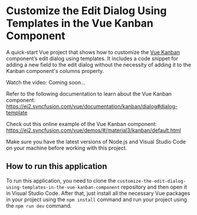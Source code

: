 # Customize the Edit Dialog Using Templates in the Vue Kanban Component

A quick-start Vue project that shows how to customize the [Vue Kanban]( https://www.syncfusion.com/vue-components/vue-kanban-board?utm_source=github&utm_medium=listing&utm_campaign=vue-kanban-templates-github-samples) component’s edit dialog using templates. It includes a code snippet for adding a new field to the edit dialog without the necessity of adding it to the Kanban component's columns property.

Watch the video: Coming soon...

Refer to the following documentation to learn about the Vue Kanban component: https://ej2.syncfusion.com/vue/documentation/kanban/dialog#dialog-template 

Check out this online example of the Vue Kanban component: https://ej2.syncfusion.com/vue/demos/#/material3/kanban/default.html

Make sure you have the latest versions of Node.js and Visual Studio Code on your machine before working with this project.

## How to run this application
To run this application, you need to clone the `customize-the-edit-dialog-using-templates-in-the-vue-kanban-component` repository and then open it in Visual Studio Code. After that, just install all the necessary Vue packages in your project using the `npm install` command and run your project using the `npm run dev` command.
